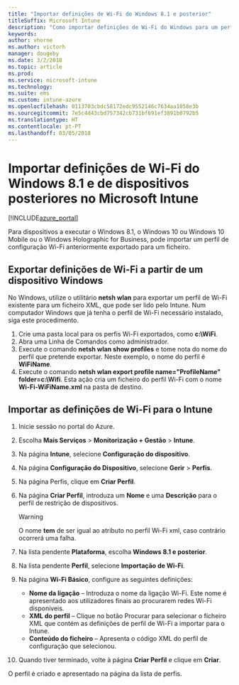 ```yaml
---
title: "Importar definições de Wi-Fi do Windows 8.1 e posterior"
titleSuffix: Microsoft Intune
description: "Como importar definições de Wi-Fi do Windows para um perfil Wi-Fi do Intune."
keywords: 
author: vhorne
ms.author: victorh
manager: dougeby
ms.date: 3/2/2018
ms.topic: article
ms.prod: 
ms.service: microsoft-intune
ms.technology: 
ms.suite: ems
ms.custom: intune-azure
ms.openlocfilehash: 0113703cbdc58172edc9552146c7634aa1058e3b
ms.sourcegitcommit: 7e5c4d43cbd757342cb731bf691ef3891b0792b5
ms.translationtype: HT
ms.contentlocale: pt-PT
ms.lasthandoff: 03/05/2018
---
```

# <a name="import-wi-fi-settings-for-windows-81-and-later-devices-in-microsoft-intune"></a>Importar definições de Wi-Fi do Windows 8.1 e de dispositivos posteriores no Microsoft Intune

[!INCLUDE[azure_portal](./includes/azure_portal.md)]

Para dispositivos a executar o Windows 8.1, o Windows 10 ou Windows 10 Mobile ou o Windows Holographic for Business, pode importar um perfil de configuração Wi-Fi anteriormente exportado para um ficheiro.

## <a name="export-wi-fi-settings-from-a-windows-device"></a>Exportar definições de Wi-Fi a partir de um dispositivo Windows

No Windows, utilize o utilitário **netsh wlan** para exportar um perfil de Wi-Fi existente para um ficheiro XML, que pode ser lido pelo Intune. Num computador Windows que já tenha o perfil de Wi-Fi necessário instalado, siga este procedimento.
1. Crie uma pasta local para os perfis Wi-Fi exportados, como **c:\WiFi**.
1. Abra uma Linha de Comandos como administrador.
1. Execute o comando **netsh wlan show profiles** e tome nota do nome do perfil que pretende exportar. Neste exemplo, o nome do perfil é **WiFiName**.
1. Execute o comando **netsh wlan export profile name="ProfileName" folder=c:\Wifi**. Esta ação cria um ficheiro do perfil Wi-Fi com o nome **Wi-Fi-WiFiName.xml** na pasta de destino.

## <a name="import-the-wi-fi-settings-into-intune"></a>Importar as definições de Wi-Fi para o Intune

1. Inicie sessão no portal do Azure.
2. Escolha **Mais Serviços** > **Monitorização + Gestão** > **Intune**.
3. Na página **Intune**, selecione **Configuração do dispositivo**.
2. Na página **Configuração do Dispositivo**, selecione **Gerir** > **Perfis**.
3. Na página Perfis, clique em **Criar Perfil**.
4. Na página **Criar Perfil**, introduza um **Nome** e uma **Descrição** para o perfil de restrição de dispositivos.

   > [!WARNING]
   > O nome **tem** de ser igual ao atributo no perfil Wi-Fi xml, caso contrário ocorrerá uma falha.

5. Na lista pendente **Plataforma**, escolha **Windows 8.1 e posterior**.
6. Na lista pendente **Perfil**, selecione **Importação de Wi-Fi**.
7. Na página **Wi-Fi Básico**, configure as seguintes definições:
    - **Nome da ligação** – Introduza o nome da ligação Wi-Fi. Este nome é apresentado aos utilizadores finais ao procurarem redes Wi-Fi disponíveis.
    - **XML do perfil** – Clique no botão Procurar para selecionar o ficheiro XML que contém as definições de perfil de Wi-Fi a importar para o Intune.
    - **Conteúdo do ficheiro** – Apresenta o código XML do perfil de configuração que selecionou.
8. Quando tiver terminado, volte à página **Criar Perfil** e clique em **Criar**.

O perfil é criado e apresentado na página da lista de perfis.
